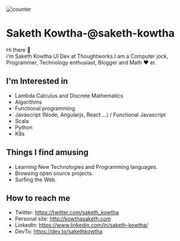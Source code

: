 ![counter](https://enzqjuhtmxi3cwf.m.pipedream.net)

# Saketh Kowtha-@saketh-kowtha
Hi there 👋   
i'm Saketh Kowtha UI Dev at Thoughtworks.I am a Computer jock, Programmer, Technology enthusiast, Blogger and Math ❤️ er.

## I'm Interested in
* Lambda Calculus and Discrete Mathematics
* Algorithms
* Functional programming
* Javascript (Node, Angularjs, React ...) / Functional Javascript
* Scala
* Python
* K8s

## Things I find amusing

- Learning New Technologies and Programming languages.
- Browsing open source projects.
- Surfing the Web.

## How to reach me

* Twitter: https://twitter.com/saketh_kowtha
* Personal site: http://kowthasaketh.com
* LinkedIn: https://www.linkedin.com/in/saketh-kowtha/
* DevTo: https://dev.to/sakethkowtha
<!--
**saketh-kowtha/saketh-kowtha** is a ✨ _special_ ✨ repository because its `README.md` (this file) appears on your GitHub profile.

Here are some ideas to get you started:

- 🔭 I’m currently working on ...
- 🌱 I’m currently learning ...
- 👯 I’m looking to collaborate on ...
- 🤔 I’m looking for help with ...
- 💬 Ask me about ...
- 📫 How to reach me: ...
- 😄 Pronouns: ...
- ⚡ Fun fact: ...
-->
